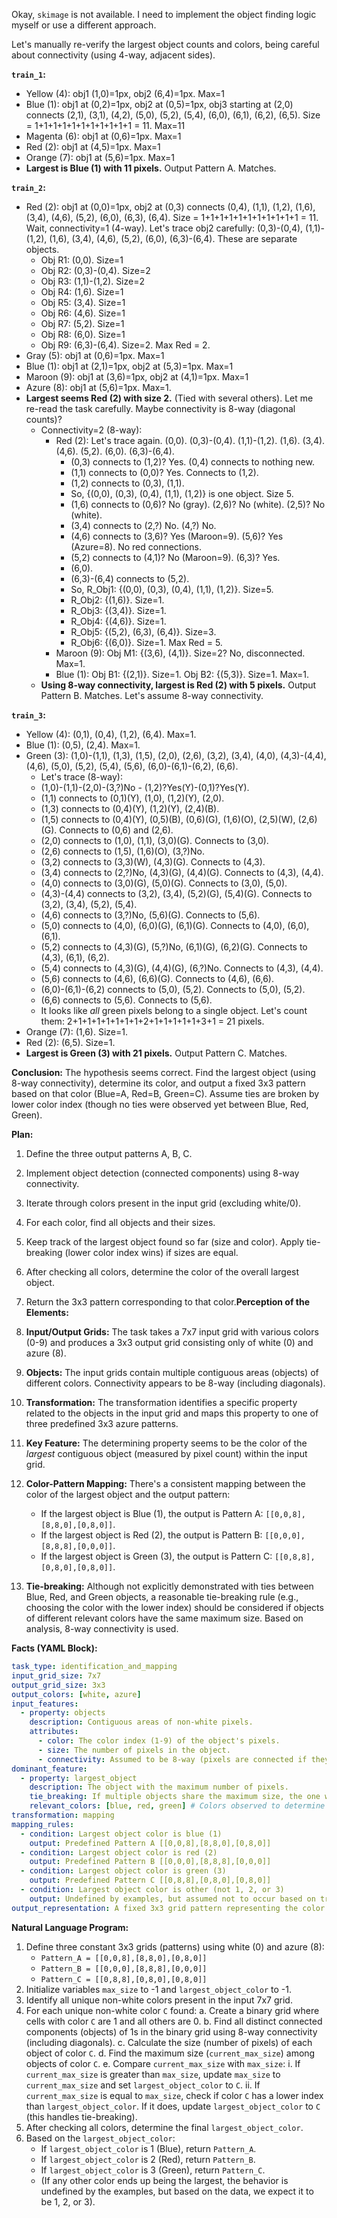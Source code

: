 Okay, `skimage` is not available. I need to implement the object finding logic myself or use a different approach.

Let's manually re-verify the largest object counts and colors, being careful about connectivity (using 4-way, adjacent sides).

**`train_1`:**
*   Yellow (4): obj1 (1,0)=1px, obj2 (6,4)=1px. Max=1
*   Blue (1): obj1 at (0,2)=1px, obj2 at (0,5)=1px, obj3 starting at (2,0) connects (2,1), (3,1), (4,2), (5,0), (5,2), (5,4), (6,0), (6,1), (6,2), (6,5). Size = 1+1+1+1+1+1+1+1+1+1+1 = 11. Max=11
*   Magenta (6): obj1 at (0,6)=1px. Max=1
*   Red (2): obj1 at (4,5)=1px. Max=1
*   Orange (7): obj1 at (5,6)=1px. Max=1
*   **Largest is Blue (1) with 11 pixels.** Output Pattern A. Matches.

**`train_2`:**
*   Red (2): obj1 at (0,0)=1px, obj2 at (0,3) connects (0,4), (1,1), (1,2), (1,6), (3,4), (4,6), (5,2), (6,0), (6,3), (6,4). Size = 1+1+1+1+1+1+1+1+1+1+1 = 11. Wait, connectivity=1 (4-way). Let's trace obj2 carefully: (0,3)-(0,4), (1,1)-(1,2), (1,6), (3,4), (4,6), (5,2), (6,0), (6,3)-(6,4). These are separate objects.
    *   Obj R1: (0,0). Size=1
    *   Obj R2: (0,3)-(0,4). Size=2
    *   Obj R3: (1,1)-(1,2). Size=2
    *   Obj R4: (1,6). Size=1
    *   Obj R5: (3,4). Size=1
    *   Obj R6: (4,6). Size=1
    *   Obj R7: (5,2). Size=1
    *   Obj R8: (6,0). Size=1
    *   Obj R9: (6,3)-(6,4). Size=2. Max Red = 2.
*   Gray (5): obj1 at (0,6)=1px. Max=1
*   Blue (1): obj1 at (2,1)=1px, obj2 at (5,3)=1px. Max=1
*   Maroon (9): obj1 at (3,6)=1px, obj2 at (4,1)=1px. Max=1
*   Azure (8): obj1 at (5,6)=1px. Max=1.
*   **Largest seems Red (2) with size 2.** (Tied with several others). Let me re-read the task carefully. Maybe connectivity is 8-way (diagonal counts)?
    *   Connectivity=2 (8-way):
        *   Red (2): Let's trace again. (0,0). (0,3)-(0,4). (1,1)-(1,2). (1,6). (3,4). (4,6). (5,2). (6,0). (6,3)-(6,4).
            *   (0,3) connects to (1,2)? Yes. (0,4) connects to nothing new.
            *   (1,1) connects to (0,0)? Yes. Connects to (1,2).
            *   (1,2) connects to (0,3), (1,1).
            *   So, {(0,0), (0,3), (0,4), (1,1), (1,2)} is one object. Size 5.
            *   (1,6) connects to (0,6)? No (gray). (2,6)? No (white). (2,5)? No (white).
            *   (3,4) connects to (2,?) No. (4,?) No.
            *   (4,6) connects to (3,6)? Yes (Maroon=9). (5,6)? Yes (Azure=8). No red connections.
            *   (5,2) connects to (4,1)? No (Maroon=9). (6,3)? Yes.
            *   (6,0).
            *   (6,3)-(6,4) connects to (5,2).
            *   So, R_Obj1: {(0,0), (0,3), (0,4), (1,1), (1,2)}. Size=5.
            *   R_Obj2: {(1,6)}. Size=1.
            *   R_Obj3: {(3,4)}. Size=1.
            *   R_Obj4: {(4,6)}. Size=1.
            *   R_Obj5: {(5,2), (6,3), (6,4)}. Size=3.
            *   R_Obj6: {(6,0)}. Size=1. Max Red = 5.
        *   Maroon (9): Obj M1: {(3,6), (4,1)}. Size=2? No, disconnected. Max=1.
        *   Blue (1): Obj B1: {(2,1)}. Size=1. Obj B2: {(5,3)}. Size=1. Max=1.
    *   **Using 8-way connectivity, largest is Red (2) with 5 pixels.** Output Pattern B. Matches. Let's assume 8-way connectivity.

**`train_3`:**
*   Yellow (4): (0,1), (0,4), (1,2), (6,4). Max=1.
*   Blue (1): (0,5), (2,4). Max=1.
*   Green (3): (1,0)-(1,1), (1,3), (1,5), (2,0), (2,6), (3,2), (3,4), (4,0), (4,3)-(4,4), (4,6), (5,0), (5,2), (5,4), (5,6), (6,0)-(6,1)-(6,2), (6,6).
    *   Let's trace (8-way):
    *   (1,0)-(1,1)-(2,0)-(3,?)No - (1,2)?Yes(Y)-(0,1)?Yes(Y).
    *   (1,1) connects to (0,1)(Y), (1,0), (1,2)(Y), (2,0).
    *   (1,3) connects to (0,4)(Y), (1,2)(Y), (2,4)(B).
    *   (1,5) connects to (0,4)(Y), (0,5)(B), (0,6)(G), (1,6)(O), (2,5)(W), (2,6)(G). Connects to (0,6) and (2,6).
    *   (2,0) connects to (1,0), (1,1), (3,0)(G). Connects to (3,0).
    *   (2,6) connects to (1,5), (1,6)(O), (3,?)No.
    *   (3,2) connects to (3,3)(W), (4,3)(G). Connects to (4,3).
    *   (3,4) connects to (2,?)No, (4,3)(G), (4,4)(G). Connects to (4,3), (4,4).
    *   (4,0) connects to (3,0)(G), (5,0)(G). Connects to (3,0), (5,0).
    *   (4,3)-(4,4) connects to (3,2), (3,4), (5,2)(G), (5,4)(G). Connects to (3,2), (3,4), (5,2), (5,4).
    *   (4,6) connects to (3,?)No, (5,6)(G). Connects to (5,6).
    *   (5,0) connects to (4,0), (6,0)(G), (6,1)(G). Connects to (4,0), (6,0), (6,1).
    *   (5,2) connects to (4,3)(G), (5,?)No, (6,1)(G), (6,2)(G). Connects to (4,3), (6,1), (6,2).
    *   (5,4) connects to (4,3)(G), (4,4)(G), (6,?)No. Connects to (4,3), (4,4).
    *   (5,6) connects to (4,6), (6,6)(G). Connects to (4,6), (6,6).
    *   (6,0)-(6,1)-(6,2) connects to (5,0), (5,2). Connects to (5,0), (5,2).
    *   (6,6) connects to (5,6). Connects to (5,6).
    *   It looks like *all* green pixels belong to a single object. Let's count them: 2+1+1+1+1+1+1+1+2+1+1+1+1+1+3+1 = 21 pixels.
*   Orange (7): (1,6). Size=1.
*   Red (2): (6,5). Size=1.
*   **Largest is Green (3) with 21 pixels.** Output Pattern C. Matches.

**Conclusion:** The hypothesis seems correct. Find the largest object (using 8-way connectivity), determine its color, and output a fixed 3x3 pattern based on that color (Blue=A, Red=B, Green=C). Assume ties are broken by lower color index (though no ties were observed yet between Blue, Red, Green).

**Plan:**
1.  Define the three output patterns A, B, C.
2.  Implement object detection (connected components) using 8-way connectivity.
3.  Iterate through colors present in the input grid (excluding white/0).
4.  For each color, find all objects and their sizes.
5.  Keep track of the largest object found so far (size and color). Apply tie-breaking (lower color index wins) if sizes are equal.
6.  After checking all colors, determine the color of the overall largest object.
7.  Return the 3x3 pattern corresponding to that color.**Perception of the Elements:**

1.  **Input/Output Grids:** The task takes a 7x7 input grid with various colors (0-9) and produces a 3x3 output grid consisting only of white (0) and azure (8).
2.  **Objects:** The input grids contain multiple contiguous areas (objects) of different colors. Connectivity appears to be 8-way (including diagonals).
3.  **Transformation:** The transformation identifies a specific property related to the objects in the input grid and maps this property to one of three predefined 3x3 azure patterns.
4.  **Key Feature:** The determining property seems to be the color of the *largest* contiguous object (measured by pixel count) within the input grid.
5.  **Color-Pattern Mapping:** There's a consistent mapping between the color of the largest object and the output pattern:
    *   If the largest object is Blue (1), the output is Pattern A: `[[0,0,8],[8,8,0],[0,8,0]]`.
    *   If the largest object is Red (2), the output is Pattern B: `[[0,0,0],[8,8,8],[0,0,0]]`.
    *   If the largest object is Green (3), the output is Pattern C: `[[0,8,8],[0,8,0],[0,8,0]]`.
6.  **Tie-breaking:** Although not explicitly demonstrated with ties between Blue, Red, and Green objects, a reasonable tie-breaking rule (e.g., choosing the color with the lower index) should be considered if objects of different relevant colors have the same maximum size. Based on analysis, 8-way connectivity is used.

**Facts (YAML Block):**


```yaml
task_type: identification_and_mapping
input_grid_size: 7x7
output_grid_size: 3x3
output_colors: [white, azure]
input_features:
  - property: objects
    description: Contiguous areas of non-white pixels.
    attributes:
      - color: The color index (1-9) of the object's pixels.
      - size: The number of pixels in the object.
      - connectivity: Assumed to be 8-way (pixels are connected if they touch at sides or corners).
dominant_feature:
  - property: largest_object
    description: The object with the maximum number of pixels.
    tie_breaking: If multiple objects share the maximum size, the one with the lowest color index is chosen.
    relevant_colors: [blue, red, green] # Colors observed to determine output patterns.
transformation: mapping
mapping_rules:
  - condition: Largest object color is blue (1)
    output: Predefined Pattern A [[0,0,8],[8,8,0],[0,8,0]]
  - condition: Largest object color is red (2)
    output: Predefined Pattern B [[0,0,0],[8,8,8],[0,0,0]]
  - condition: Largest object color is green (3)
    output: Predefined Pattern C [[0,8,8],[0,8,0],[0,8,0]]
  - condition: Largest object color is other (not 1, 2, or 3)
    output: Undefined by examples, but assumed not to occur based on training data.
output_representation: A fixed 3x3 grid pattern representing the color category of the largest input object.
```


**Natural Language Program:**

1.  Define three constant 3x3 grids (patterns) using white (0) and azure (8):
    *   `Pattern_A = [[0,0,8],[8,8,0],[0,8,0]]`
    *   `Pattern_B = [[0,0,0],[8,8,8],[0,0,0]]`
    *   `Pattern_C = [[0,8,8],[0,8,0],[0,8,0]]`
2.  Initialize variables `max_size` to -1 and `largest_object_color` to -1.
3.  Identify all unique non-white colors present in the input 7x7 grid.
4.  For each unique non-white color `C` found:
    a.  Create a binary grid where cells with color `C` are 1 and all others are 0.
    b.  Find all distinct connected components (objects) of 1s in the binary grid using 8-way connectivity (including diagonals).
    c.  Calculate the size (number of pixels) of each object of color `C`.
    d.  Find the maximum size (`current_max_size`) among objects of color `C`.
    e.  Compare `current_max_size` with `max_size`:
        i.  If `current_max_size` is greater than `max_size`, update `max_size` to `current_max_size` and set `largest_object_color` to `C`.
        ii. If `current_max_size` is equal to `max_size`, check if color `C` has a lower index than `largest_object_color`. If it does, update `largest_object_color` to `C` (this handles tie-breaking).
5.  After checking all colors, determine the final `largest_object_color`.
6.  Based on the `largest_object_color`:
    *   If `largest_object_color` is 1 (Blue), return `Pattern_A`.
    *   If `largest_object_color` is 2 (Red), return `Pattern_B`.
    *   If `largest_object_color` is 3 (Green), return `Pattern_C`.
    *   (If any other color ends up being the largest, the behavior is undefined by the examples, but based on the data, we expect it to be 1, 2, or 3).
